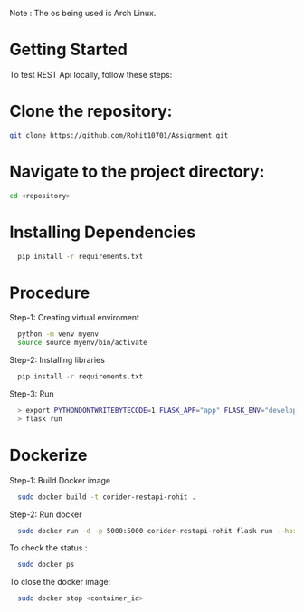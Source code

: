 
Note : The os being used is Arch Linux.
# Getting Started

To test REST Api locally, follow these steps:


# Clone the repository:
```bash
git clone https://github.com/Rohit10701/Assignment.git
```
# Navigate to the project directory:
```bash
cd <repository>
```

# Installing Dependencies
  ```bash
    pip install -r requirements.txt
  ```
  
# Procedure
Step-1: Creating virtual enviroment
  ```bash
    python -m venv myenv
    source source myenv/bin/activate
  ```

Step-2: Installing libraries
  ```bash
    pip install -r requirements.txt
  ```

Step-3: Run
```bash
  > export PYTHONDONTWRITEBYTECODE=1 FLASK_APP="app" FLASK_ENV="development"
  > flask run
```

# Dockerize 
Step-1: Build Docker image
```bash
  sudo docker build -t corider-restapi-rohit .
```

Step-2: Run docker
```bash
  sudo docker run -d -p 5000:5000 corider-restapi-rohit flask run --host=0.0.0.0
```
To check the status :
```bash
  sudo docker ps
```

To close the docker image:
```bash
  sudo docker stop <container_id>
```

